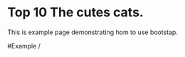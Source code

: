 Top 10 The cutes cats. 
==========================
This is example page demonstrating hom to use bootstap.

#Example
/<img class="img-fluid img-thumbnail" scr="" alt=""/>